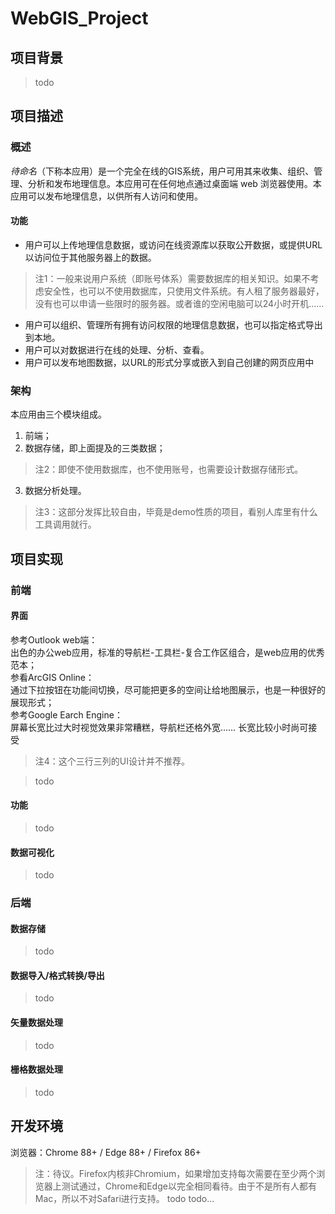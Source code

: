 # WebGIS_Project
## 项目背景
> todo
## 项目描述
### 概述
*待命名*（下称本应用）是一个完全在线的GIS系统，用户可用其来收集、组织、管理、分析和发布地理信息。本应用可在任何地点通过桌面端 web 浏览器使用。本应用可以发布地理信息，以供所有人访问和使用。
#### 功能
 - 用户可以上传地理信息数据，或访问在线资源库以获取公开数据，或提供URL以访问位于其他服务器上的数据。
> 注1：一般来说用户系统（即账号体系）需要数据库的相关知识。如果不考虑安全性，也可以不使用数据库，只使用文件系统。有人租了服务器最好，没有也可以申请一些限时的服务器。或者谁的空闲电脑可以24小时开机……
 - 用户可以组织、管理所有拥有访问权限的地理信息数据，也可以指定格式导出到本地。
 - 用户可以对数据进行在线的处理、分析、查看。
 - 用户可以发布地图数据，以URL的形式分享或嵌入到自己创建的网页应用中
### 架构
本应用由三个模块组成。
1. 前端；
2. 数据存储，即上面提及的三类数据；
> 注2：即使不使用数据库，也不使用账号，也需要设计数据存储形式。
3. 数据分析处理。
> 注3：这部分发挥比较自由，毕竟是demo性质的项目，看别人库里有什么工具调用就行。
## 项目实现
### 前端
#### 界面
参考Outlook web端：  
出色的办公web应用，标准的导航栏-工具栏-复合工作区组合，是web应用的优秀范本；  
参看ArcGIS Online：  
通过下拉按钮在功能间切换，尽可能把更多的空间让给地图展示，也是一种很好的展现形式；  
参考Google Earch Engine：  
屏幕长宽比过大时视觉效果非常糟糕，导航栏还格外宽…… 长宽比较小时尚可接受
> 注4：这个三行三列的UI设计并不推荐。

> todo
#### 功能
> todo
#### 数据可视化
> todo
### 后端
#### 数据存储
> todo
#### 数据导入/格式转换/导出
> todo
#### 矢量数据处理
> todo
#### 栅格数据处理
> todo
## 开发环境
浏览器：Chrome 88+ / Edge 88+ / Firefox 86+
> 注：待议。Firefox内核非Chromium，如果增加支持每次需要在至少两个浏览器上测试通过，Chrome和Edge以完全相同看待。由于不是所有人都有Mac，所以不对Safari进行支持。
> todo
> todo...
